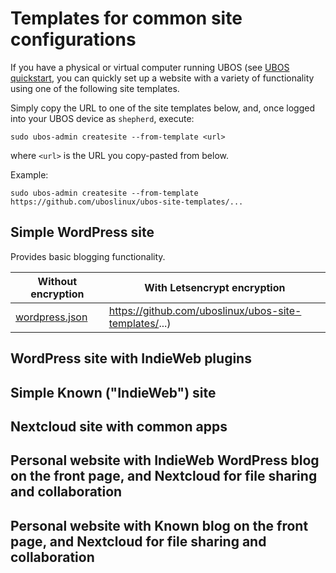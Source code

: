 # Templates for common site configurations

If you have a physical or virtual computer running UBOS (see
[UBOS quickstart](https://ubos.net/quickstart/), you can quickly set
up a website with a variety of functionality using one of the following
site templates.

Simply copy the URL to one of the site templates below, and, once logged
into your UBOS device as ``shepherd``, execute:

```
sudo ubos-admin createsite --from-template <url>
```
where `<url>` is the URL you copy-pasted from below.

Example:

```
sudo ubos-admin createsite --from-template https://github.com/uboslinux/ubos-site-templates/...
```

## Simple WordPress site

Provides basic blogging functionality.

| Without encryption                                                     | With Letsencrypt encryption                           |
|------------------------------------------------------------------------|-------------------------------------------------------|
| [wordpress.json](https://github.com/uboslinux/ubos-site-templates/...) | https://github.com/uboslinux/ubos-site-templates/...) |

## WordPress site with IndieWeb plugins



## Simple Known ("IndieWeb") site


## Nextcloud site with common apps


## Personal website with IndieWeb WordPress blog on the front page, and Nextcloud for file sharing and collaboration


## Personal website with Known blog on the front page, and Nextcloud for file sharing and collaboration


